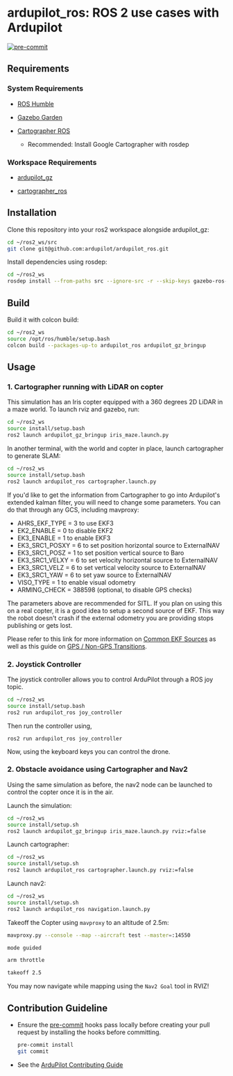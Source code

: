 # ardupilot_ros: ROS 2 use cases with Ardupilot

[![pre-commit](https://img.shields.io/badge/pre--commit-enabled-brightgreen?logo=pre-commit)](https://github.com/pre-commit/pre-commit)

## Requirements

### System Requirements

* [ROS Humble](https://docs.ros.org/en/humble/Installation.html)

* [Gazebo Garden](https://gazebosim.org/docs/garden/install)

* [Cartographer ROS](https://google-cartographer-ros.readthedocs.io/en/latest/)
   * Recommended: Install Google Cartographer with rosdep

### Workspace Requirements

* [ardupilot_gz](https://github.com/ArduPilot/ardupilot_gz)

* [cartographer_ros]()

## Installation

Clone this repository into your ros2 workspace alongside ardupilot_gz:
```bash
cd ~/ros2_ws/src
git clone git@github.com:ardupilot/ardupilot_ros.git
```

Install dependencies using rosdep:
```bash
cd ~/ros2_ws
rosdep install --from-paths src --ignore-src -r --skip-keys gazebo-ros-pkgs
```

## Build

Build it with colcon build:
```bash
cd ~/ros2_ws
source /opt/ros/humble/setup.bash
colcon build --packages-up-to ardupilot_ros ardupilot_gz_bringup

```

## Usage

### 1. Cartographer running with LiDAR on copter

This simulation has an Iris copter equipped with a 360 degrees 2D LiDAR in a maze world.
To launch rviz and gazebo, run:

```bash
cd ~/ros2_ws
source install/setup.bash
ros2 launch ardupilot_gz_bringup iris_maze.launch.py
```
In another terminal, with the world and copter in place, launch cartographer to generate SLAM:

```bash
cd ~/ros2_ws
source install/setup.bash
ros2 launch ardupilot_ros cartographer.launch.py
```

If you'd like to get the information from Cartographer to go into Ardupilot's extended kalman filter, you will need to change some parameters. You can do that through any GCS, including mavproxy:

-  AHRS_EKF_TYPE = 3 to use EKF3
-  EK2_ENABLE = 0 to disable EKF2
-  EK3_ENABLE = 1 to enable EKF3
-  EK3_SRC1_POSXY = 6 to set position horizontal source to ExternalNAV
-  EK3_SRC1_POSZ = 1 to set position vertical source to Baro
-  EK3_SRC1_VELXY = 6 to set velocity horizontal source to ExternalNAV
-  EK3_SRC1_VELZ = 6 to set vertical velocity source to ExternalNAV
-  EK3_SRC1_YAW = 6 to set yaw source to ExternalNAV
-  VISO_TYPE = 1 to enable visual odometry
-  ARMING_CHECK = 388598 (optional, to disable GPS checks)

The parameters above are recommended for SITL. If you plan on using this on a real copter, it is a good idea to setup a second source of EKF. This way the robot doesn't crash if the external odometry you are providing stops publishing or gets lost.

Please refer to this link for more information on [Common EKF Sources](https://ardupilot.org/copter/docs/common-ekf-sources.html>) as well as this guide on [GPS / Non-GPS Transitions](https://ardupilot.org/copter/docs/common-non-gps-to-gps.html).

### 2. Joystick Controller

The joystick controller allows you to control ArduPilot through a ROS joy topic.

```bash
cd ~/ros2_ws
source install/setup.bash
ros2 run ardupilot_ros joy_controller
```

Then run the controller using,

`ros2 run ardupilot_ros joy_controller`

Now, using the keyboard keys you can control the drone.

### 2. Obstacle avoidance using Cartographer and Nav2

Using the same simulation as before, the nav2 node can be launched to control the copter once it is in the air.

Launch the simulation:

```bash
cd ~/ros2_ws
source install/setup.sh
ros2 launch ardupilot_gz_bringup iris_maze.launch.py rviz:=false
```
Launch cartographer:

```bash
cd ~/ros2_ws
source install/setup.sh
ros2 launch ardupilot_ros cartographer.launch.py rviz:=false
```

Launch nav2:

```bash
cd ~/ros2_ws
source install/setup.sh
ros2 launch ardupilot_ros navigation.launch.py
```

Takeoff the Copter using `mavproxy` to an altitude of 2.5m:

```bash
mavproxy.py --console --map --aircraft test --master=:14550

mode guided

arm throttle

takeoff 2.5
```

You may now navigate while mapping using the `Nav2 Goal` tool in RVIZ!

## Contribution Guideline

* Ensure the [pre-commit](https://github.com/pre-commit/pre-commit) hooks pass locally before creating your pull request by installing the hooks before committing.
   ```bash
   pre-commit install
   git commit
   ```
* See the [ArduPilot Contributing Guide](https://github.com/ArduPilot/ardupilot/blob/master/.github/CONTRIBUTING.md)
